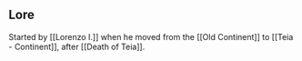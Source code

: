 ## Lore
Started by [[Lorenzo I.]] when he moved from the [[Old Continent]] to [[Teia - Continent]], after [[Death of Teia]].